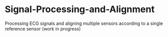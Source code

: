 # Signal-Processing-and-Alignment
Processing ECG signals and aligning multiple sensors according to a single reference sensor (work in progress)
